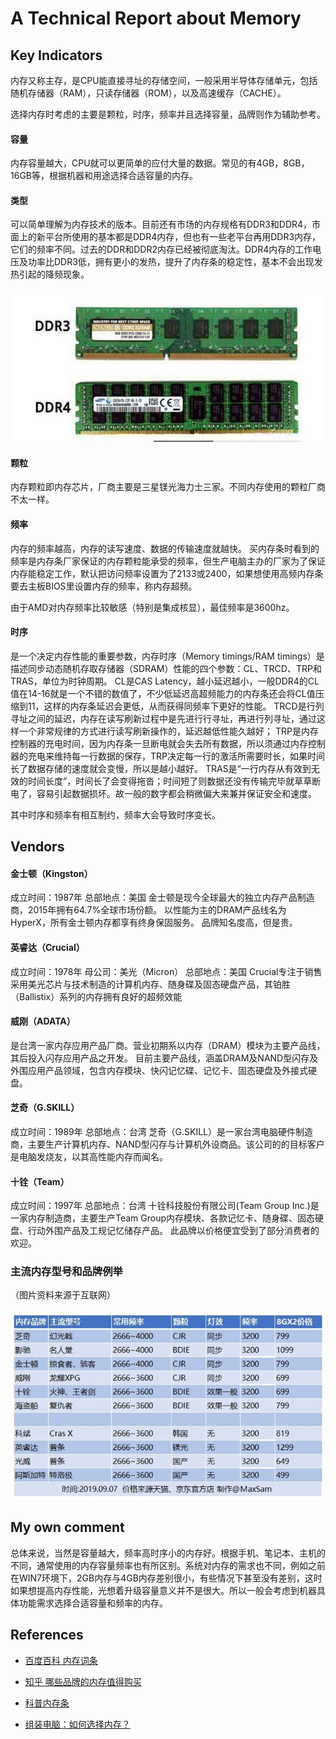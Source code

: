 # A Technical Report about Memory

## Key Indicators

内存又称主存，是CPU能直接寻址的存储空间，一般采用半导体存储单元，包括随机存储器（RAM），只读存储器（ROM），以及高速缓存（CACHE）。

选择内存时考虑的主要是颗粒，时序，频率并且选择容量，品牌则作为辅助参考。

#### 容量

内存容量越大，CPU就可以更简单的应付大量的数据。常见的有4GB，8GB，16GB等，根据机器和用途选择合适容量的内存。

#### 类型

可以简单理解为内存技术的版本。目前还有市场的内存规格有DDR3和DDR4，市面上的新平台所使用的基本都是DDR4内存，但也有一些老平台再用DDR3内存，它们的频率不同。过去的DDR和DDR2内存已经被彻底淘汰。DDR4内存的工作电压及功率比DDR3低，拥有更小的发热，提升了内存条的稳定性，基本不会出现发热引起的降频现象。

![内存类型](pic/m_1.jpg)

#### 颗粒

内存颗粒即内存芯片，厂商主要是三星镁光海力士三家。不同内存使用的颗粒厂商不太一样。

#### 频率

内存的频率越高，内存的读写速度、数据的传输速度就越快。
买内存条时看到的频率是内存条厂家保证的内存颗粒能承受的频率，但生产电脑主办的厂家为了保证内存能稳定工作，默认把访问频率设置为了2133或2400，如果想使用高频内存条要去主板BIOS里设置内存的频率，称内存超频。

由于AMD对内存频率比较敏感（特别是集成核显），最佳频率是3600hz。

#### 时序

是一个决定内存性能的重要参数，内存时序（Memory timings/RAM timings）是描述同步动态随机存取存储器（SDRAM）性能的四个参数：CL、TRCD、TRP和TRAS，单位为时钟周期。
CL是CAS Latency，越小延迟越小，一般DDR4的CL值在14-16就是一个不错的数值了，不少低延迟高超频能力的内存条还会将CL值压缩到11，这样的内存条延迟会更低，从而获得同频率下更好的性能。
TRCD是行列寻址之间的延迟，内存在读写刷新过程中是先进行行寻址，再进行列寻址，通过这样一个非常规律的方式进行读写刷新操作的，延迟越低性能久越好；
TRP是内存控制器的充电时间，因为内存条一旦断电就会失去所有数据，所以须通过内存控制器的充电来维持每一行数据的保存，TRP决定每一行的激活所需要时长，如果时间长了数据存储的速度就会变慢，所以是越小越好。
TRAS是“一行内存从有效到无效的时间长度”，时间长了会变得拖沓；时间短了则数据还没有传输完毕就草草断电了，容易引起数据损坏。故一般的数字都会稍微偏大来兼并保证安全和速度。

其中时序和频率有相互制约，频率大会导致时序变长。



## Vendors

#### 金士顿（Kingston）

成立时间：1987年
总部地点：美国
金士顿是现今全球最大的独立内存产品制造商，2015年拥有64.7%全球市场份额。
以性能为主的DRAM产品线名为HyperX，所有金士顿内存都享有终身保固服务。
品牌知名度高，但是贵。

#### 英睿达（Crucial）

成立时间：1978年
母公司：美光（Micron）
总部地点：美国
Crucial专注于销售采用美光芯片与技术制造的计算机内存、随身碟及固态硬盘产品，其铂胜（Ballistix）系列的内存拥有良好的超频效能

#### 威刚（ADATA）

是台湾一家内存应用产品厂商。营业初期系以内存（DRAM）模块为主要产品线，其后投入闪存应用产品之开发。
目前主要产品线，涵盖DRAM及NAND型闪存及外围应用产品领域，包含内存模块、快闪记忆碟、记忆卡、固态硬盘及外接式硬盘。

#### 芝奇（G.SKILL）

成立时间：1989年
总部地点：台湾
芝奇（G.SKILL）是一家台湾电脑硬件制造商，主要生产计算机内存、NAND型闪存与计算机外设商品。该公司的的目标客户是电脑发烧友，以其高性能内存而闻名。

#### 十铨（Team）

成立时间：1997年
总部地点：台湾
十铨科技股份有限公司(Team Group Inc.)是一家内存制造商，主要生产Team Group内存模块、各款记忆卡、随身碟、固态硬盘、行动外围产品及工规记忆储存产品。
此品牌以价格便宜受到了部分消费者的欢迎。

### 主流内存型号和品牌例举

（图片资料来源于互联网）

![内存型号和品牌](pic/m_2.jpg)



## My own comment

总体来说，当然是容量越大，频率高时序小的内存好。根据手机、笔记本、主机的不同，通常使用的内存容量频率也有所区别。系统对内存的需求也不同，例如之前在WIN7环境下，2GB内存与4GB内存差别很小，有些情况下甚至没有差别，这时如果想提高内存性能，光想着升级容量意义并不是很大。所以一般会考虑到机器具体功能需求选择合适容量和频率的内存。



## References

- [百度百科 内存词条](https://baike.baidu.com/item/内存/103614)

- [知乎 哪些品牌的内存值得购买]( https://www.zhihu.com/question/52625261)

- [科普内存条]( https://zhuanlan.zhihu.com/p/64435611)

- [组装电脑：如何选择内存？](https://zhuanlan.zhihu.com/p/83502558)
